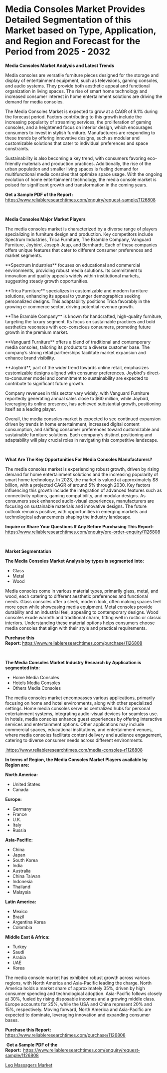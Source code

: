<p><h1>Media Consoles Market Provides Detailed Segmentation of this Market based on Type, Application, and Region and Forecast for the Period from 2025 - 2032</h1></p><p><strong>Media Consoles Market Analysis and Latest Trends</strong></p>
<p><p>Media consoles are versatile furniture pieces designed for the storage and display of entertainment equipment, such as televisions, gaming consoles, and audio systems. They provide both aesthetic appeal and functional organization in living spaces. The rise of smart home technology and increased consumer interest in home entertainment solutions are driving the demand for media consoles.</p><p>The Media Consoles Market is expected to grow at a CAGR of 9.1% during the forecast period. Factors contributing to this growth include the increasing popularity of streaming services, the proliferation of gaming consoles, and a heightened focus on interior design, which encourages consumers to invest in stylish furniture. Manufacturers are responding to these trends by offering innovative designs, such as modular and customizable solutions that cater to individual preferences and space constraints.</p><p>Sustainability is also becoming a key trend, with consumers favoring eco-friendly materials and production practices. Additionally, the rise of the urban population and smaller living spaces is fueling demand for multifunctional media consoles that optimize space usage. With the ongoing evolution of home entertainment technology, the media console market is poised for significant growth and transformation in the coming years.</p></p>
<p><strong>Get a Sample PDF of the Report:&nbsp;</strong> <a href="https://www.reliableresearchtimes.com/enquiry/request-sample/1126808?utm_campaign=2206&utm_medium=2&utm_source=Github&utm_content=ia&utm_term=06022025&utm_id=media-consoles">https://www.reliableresearchtimes.com/enquiry/request-sample/1126808</a></p>
<p>&nbsp;</p>
<p><strong>Media Consoles Major Market Players</strong></p>
<p><p>The media consoles market is characterized by a diverse range of players specializing in furniture design and production. Key competitors include Spectrum Industries, Trica Furniture, The Bramble Company, Vanguard Furniture, Joybird, Joseph Jeup, and Bernhardt. Each of these companies offers unique features that cater to different consumer preferences and market segments.</p><p>**Spectrum Industries** focuses on educational and commercial environments, providing robust media solutions. Its commitment to innovation and quality appeals widely within institutional markets, suggesting steady growth opportunities. </p><p>**Trica Furniture** specializes in customizable and modern furniture solutions, enhancing its appeal to younger demographics seeking personalized designs. This adaptability positions Trica favorably in the growing e-commerce sector, driving potential revenue growth.</p><p>**The Bramble Company** is known for handcrafted, high-quality furniture, targeting the luxury segment. Its focus on sustainable practices and bold aesthetics resonates with eco-conscious consumers, promoting future growth in the premium market.</p><p>**Vanguard Furniture** offers a blend of traditional and contemporary media consoles, tailoring its products to a diverse customer base. The company’s strong retail partnerships facilitate market expansion and enhance brand visibility.</p><p>**Joybird**, part of the wider trend towards online retail, emphasizes customizable designs aligned with consumer preferences. Joybird's direct-to-consumer model and commitment to sustainability are expected to contribute to significant future growth.</p><p>Company revenues in this sector vary widely, with Vanguard Furniture reportedly generating annual sales close to $60 million, while Joybird, leveraging its online presence, has achieved substantial growth, positioning itself as a leading player.</p><p>Overall, the media consoles market is expected to see continued expansion driven by trends in home entertainment, increased digital content consumption, and shifting consumer preferences toward customizable and sustainable furniture solutions. Each company’s distinct positioning and adaptability will play crucial roles in navigating this competitive landscape.</p></p>
<p>&nbsp;</p>
<p><strong>What Are The Key Opportunities For Media Consoles Manufacturers?</strong></p>
<p><p>The media consoles market is experiencing robust growth, driven by rising demand for home entertainment solutions and the increasing popularity of smart home technology. In 2023, the market is valued at approximately $8 billion, with a projected CAGR of around 5% through 2030. Key factors influencing this growth include the integration of advanced features such as connectivity options, gaming compatibility, and modular designs. As consumers seek enhanced audio-visual experiences, manufacturers are focusing on sustainable materials and innovative designs. The future outlook remains positive, with opportunities in emerging markets and technological advancements shaping the industry landscape.</p></p>
<p><strong>Inquire or Share Your Questions If Any Before Purchasing This Report:</strong> <a href="https://www.reliableresearchtimes.com/enquiry/pre-order-enquiry/1126808?utm_campaign=2206&utm_medium=2&utm_source=Github&utm_content=ia&utm_term=06022025&utm_id=media-consoles">https://www.reliableresearchtimes.com/enquiry/pre-order-enquiry/1126808</a></p>
<p>&nbsp;</p>
<p><strong>Market Segmentation</strong></p>
<p><strong>The Media Consoles Market Analysis by types is segmented into:</strong></p>
<p><ul><li>Glass</li><li>Metal</li><li>Wood</li></ul></p>
<p><p>Media consoles come in various material types, primarily glass, metal, and wood, each catering to different aesthetic preferences and functional needs. Glass consoles offer a sleek, modern look, often making spaces feel more open while showcasing media equipment. Metal consoles provide durability and an industrial feel, appealing to contemporary designs. Wood consoles exude warmth and traditional charm, fitting well in rustic or classic interiors. Understanding these material options helps consumers choose media consoles that align with their style and practical requirements.</p></p>
<p><strong>Purchase this Report:&nbsp;</strong><a href="https://www.reliableresearchtimes.com/purchase/1126808?utm_campaign=2206&utm_medium=2&utm_source=Github&utm_content=ia&utm_term=06022025&utm_id=media-consoles">https://www.reliableresearchtimes.com/purchase/1126808</a></p>
<p>&nbsp;</p>
<p><strong>The Media Consoles Market Industry Research by Application is segmented into:</strong></p>
<p><ul><li>Home Media Consoles</li><li>Hotels Media Consoles</li><li>Others Media Consoles</li></ul></p>
<p><p>The media consoles market encompasses various applications, primarily focusing on home and hotel environments, along with other specialized settings. Home media consoles serve as centralized hubs for personal entertainment systems, integrating audio-visual devices for seamless use. In hotels, media consoles enhance guest experiences by offering interactive services and entertainment options. Other applications may include commercial spaces, educational institutions, and entertainment venues, where media consoles facilitate content delivery and audience engagement, catering to diverse consumer needs across different environments.</p></p>
<p><a href="https://www.reliableresearchtimes.com/media-consoles-r1126808?utm_campaign=2206&utm_medium=2&utm_source=Github&utm_content=ia&utm_term=06022025&utm_id=media-consoles">&nbsp;https://www.reliableresearchtimes.com/media-consoles-r1126808</a></p>
<p><strong>In terms of Region, the Media Consoles Market Players available by Region are:</strong></p>
<p>
    <p> <strong> North America: </strong>
        <ul>
            <li>United States</li>
            <li>Canada</li>
        </ul>
        </p> 
    <p> <strong> Europe: </strong>
        <ul>
            <li>Germany</li>
            <li>France</li>
            <li>U.K.</li>
            <li>Italy</li>
            <li>Russia</li>
        </ul>
        </p> 
    <p> <strong> Asia-Pacific: </strong>
        <ul>
            <li>China</li>
            <li>Japan</li>
            <li>South Korea</li>
            <li>India</li>
            <li>Australia</li>
            <li>China Taiwan</li>
            <li>Indonesia</li>
            <li>Thailand</li>
            <li>Malaysia</li>
        </ul>
        </p> 
    <p> <strong> Latin America: </strong>
        <ul>
            <li>Mexico</li>
            <li>Brazil</li>
            <li>Argentina Korea</li>
            <li>Colombia</li>
        </ul>
        </p> 
    <p> <strong> Middle East & Africa: </strong>
        <ul>
            <li>Turkey</li>
            <li>Saudi</li>
            <li>Arabia</li>
            <li>UAE</li>
            <li>Korea</li>
        </ul>
    </p>
    </p>
<p><p>The media console market has exhibited robust growth across various regions, with North America and Asia-Pacific leading the charge. North America holds a market share of approximately 35%, driven by high consumer spending and technological adoption. Asia-Pacific follows closely at 30%, fueled by rising disposable incomes and a growing middle class. Europe accounts for 25%, while the USA and China represent 20% and 15%, respectively. Moving forward, North America and Asia-Pacific are expected to dominate, leveraging innovation and expanding consumer bases.</p></p>
<p><strong>Purchase this Report: </strong><a href="https://www.reliableresearchtimes.com/purchase/1126808?utm_campaign=2206&utm_medium=2&utm_source=Github&utm_content=ia&utm_term=06022025&utm_id=media-consoles">https://www.reliableresearchtimes.com/purchase/1126808</a></p>
<p>&nbsp;<strong>Get a Sample PDF of the Report:&nbsp;&nbsp;</strong><a href="https://www.reliableresearchtimes.com/enquiry/request-sample/1126808?utm_campaign=2206&utm_medium=2&utm_source=Github&utm_content=ia&utm_term=06022025&utm_id=media-consoles">https://www.reliableresearchtimes.com/enquiry/request-sample/1126808</a></p>
<p><strong></strong></p>
<p><p><a href="https://github.com/joannesouthgate/Market-Research-Report-List-5/blob/main/leg-massagers-market.md?utm_campaign=2206&utm_medium=2&utm_source=Github&utm_content=ia&utm_term=06022025&utm_id=media-consoles">Leg Massagers Market</a></p></p>